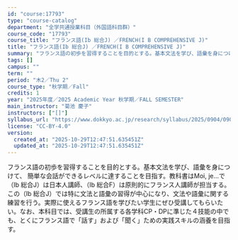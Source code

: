 ```yaml
---
id: "course:17793"
type: "course-catalog"
department: "全学共通授業科目（外国語科目群）"
course_code: "17793"
course_title: "フランス語(Ib 総合J) ／FRENCH(I B COMPREHENSIVE J)"
title: "フランス語(Ib 総合J) ／FRENCH(I B COMPREHENSIVE J)"
summary: "フランス語の初歩を習得することを目的とする。基本文法を学び、語彙を身につけて、 簡単な会話ができるレベルに達することを目指す。教科書はMoi, je...で（Ⅰb 総合J）は日本人講師、（Ⅰb 総合F）は原則的にフランス人講師が担当する。こ…"
tags: []
campus: ""
term: ""
period: "木2／Thu 2"
course_type: "秋学期／Fall"
credits: 1
year: "2025年度／2025 Academic Year 秋学期／FALL SEMESTER"
main_instructor: "菊池 慶子"
instructors: ["[]"]
syllabus_url: "https://www.dokkyo.ac.jp/research/syllabus/2025/0904/0904_17793_ja_JP.html"
license: "CC-BY-4.0"
version:
  created_at: "2025-10-29T12:47:51.635451Z"
  updated_at: "2025-10-29T12:47:51.635451Z"
---
```

フランス語の初歩を習得することを目的とする。基本文法を学び、語彙を身につけて、 簡単な会話ができるレベルに達することを目指す。教科書はMoi, je...で（Ⅰb 総合J）は日本人講師、（Ⅰb 総合F）は原則的にフランス人講師が担当する。この（Ⅰb 総合J）では特に文法と語彙の習得が中心になり、文法や語彙に関する練習を行う。実際に使えるフランス語を学びたい学生にぜひ受講してもらいたい。なお、本科目では、受講生の所属する各学科CP・DPに準じた４技能の中でも、とくにフランス語で「話す」および「聞く」ための実践スキルの涵養を目指す。
